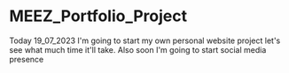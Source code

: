 # MEEZ_Portfolio_Project
Today 19_07_2023 I'm going to start my own personal website project let's see what much time it'll take. Also soon I'm going to start social media presence
